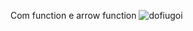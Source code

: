 Com function e arrow function
![dofiugoi](https://user-images.githubusercontent.com/73972922/171793108-022936d0-21b2-4cd7-bc73-8dacd0e15695.gif)
